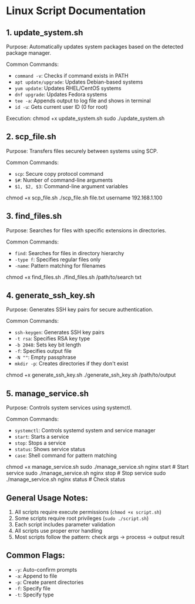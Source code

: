 # Linux Script Documentation

## 1. update_system.sh

Purpose: Automatically updates system packages based on the detected package manager.

Common Commands:

- `command -v`: Checks if command exists in PATH
- `apt update/upgrade`: Updates Debian-based systems
- `yum update`: Updates RHEL/CentOS systems
- `dnf upgrade`: Updates Fedora systems
- `tee -a`: Appends output to log file and shows in terminal
- `id -u`: Gets current user ID (0 for root)

Execution:
chmod +x update_system.sh
sudo ./update_system.sh

## 2. scp_file.sh

Purpose: Transfers files securely between systems using SCP.

Common Commands:

- `scp`: Secure copy protocol command
- `$#`: Number of command-line arguments
- `$1, $2, $3`: Command-line argument variables

chmod +x scp_file.sh
./scp_file.sh file.txt username 192.168.1.100

## 3. find_files.sh

Purpose: Searches for files with specific extensions in directories.

Common Commands:

- `find`: Searches for files in directory hierarchy
- `-type f`: Specifies regular files only
- `-name`: Pattern matching for filenames

chmod +x find_files.sh
./find_files.sh /path/to/search txt

## 4. generate_ssh_key.sh

Purpose: Generates SSH key pairs for secure authentication.

Common Commands:

- `ssh-keygen`: Generates SSH key pairs
- `-t rsa`: Specifies RSA key type
- `-b 2048`: Sets key bit length
- `-f`: Specifies output file
- `-N ""`: Empty passphrase
- `mkdir -p`: Creates directories if they don't exist

chmod +x generate_ssh_key.sh
./generate_ssh_key.sh /path/to/output

## 5. manage_service.sh

Purpose: Controls system services using systemctl.

Common Commands:

- `systemctl`: Controls systemd system and service manager
- `start`: Starts a service
- `stop`: Stops a service
- `status`: Shows service status
- `case`: Shell command for pattern matching

chmod +x manage_service.sh
sudo ./manage_service.sh nginx start # Start service
sudo ./manage_service.sh nginx stop # Stop service
sudo ./manage_service.sh nginx status # Check status

## General Usage Notes:

1. All scripts require execute permissions (`chmod +x script.sh`)
2. Some scripts require root privileges (`sudo ./script.sh`)
3. Each script includes parameter validation
4. All scripts use proper error handling
5. Most scripts follow the pattern: check args → process → output result

## Common Flags:

- `-y`: Auto-confirm prompts
- `-a`: Append to file
- `-p`: Create parent directories
- `-f`: Specify file
- `-t`: Specify type

```

```
